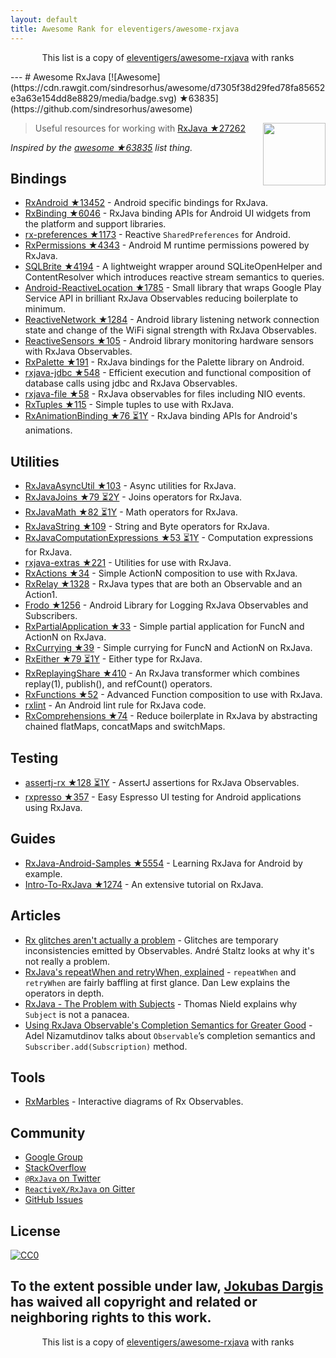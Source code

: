 ```yaml
---
layout: default
title: Awesome Rank for eleventigers/awesome-rxjava
---
```


<p align="center">
	This list is a copy of <a href="https://github.com/eleventigers/awesome-rxjava">eleventigers/awesome-rxjava</a> with ranks
</p>
---
# Awesome RxJava [![Awesome](https://cdn.rawgit.com/sindresorhus/awesome/d7305f38d29fed78fa85652e3a63e154dd8e8829/media/badge.svg) ★63835](https://github.com/sindresorhus/awesome)

[<img src="http://reactivex.io/assets/Rx_Logo_S.png" align="right" width="100">](http://reactivex.io/)

> Useful resources for working with [RxJava ★27262](https://github.com/ReactiveX/RxJava)

*Inspired by the [awesome ★63835](https://github.com/sindresorhus/awesome) list thing.*

## Bindings

* [RxAndroid ★13452](https://github.com/ReactiveX/RxAndroid) - Android specific bindings for RxJava.
* [RxBinding ★6046](https://github.com/JakeWharton/RxBinding) - RxJava binding APIs for Android UI widgets from the platform and support libraries.
* [rx-preferences ★1173](https://github.com/f2prateek/rx-preferences) - Reactive `SharedPreferences` for Android.
* [RxPermissions ★4343](https://github.com/tbruyelle/RxPermissions) - Android M runtime permissions powered by RxJava.
* [SQLBrite ★4194](https://github.com/square/sqlbrite) - A lightweight wrapper around SQLiteOpenHelper and ContentResolver which introduces reactive stream semantics to queries.
* [Android-ReactiveLocation ★1785](https://github.com/mcharmas/Android-ReactiveLocation) - Small library that wraps Google Play Service API in brilliant RxJava Observables reducing boilerplate to minimum.
* [ReactiveNetwork ★1284](https://github.com/pwittchen/ReactiveNetwork) - Android library listening network connection state and change of the WiFi signal strength with RxJava Observables.
* [ReactiveSensors ★105](https://github.com/pwittchen/ReactiveSensors) - Android library monitoring hardware sensors with RxJava Observables.
* [RxPalette ★191](https://github.com/hzsweers/RxPalette) - RxJava bindings for the Palette library on Android.
* [rxjava-jdbc ★548](https://github.com/davidmoten/rxjava-jdbc) - Efficient execution and functional composition of database calls using jdbc and RxJava Observables.
* [rxjava-file ★58](https://github.com/davidmoten/rxjava-file) - RxJava observables for files including NIO events.
* [RxTuples ★115](https://github.com/pakoito/RxTuples) - Simple tuples to use with RxJava.
* [RxAnimationBinding ★76 ⏳1Y](https://github.com/blipinsk/RxAnimationBinding) - RxJava binding APIs for Android's animations.

## Utilities
* [RxJavaAsyncUtil ★103](https://github.com/ReactiveX/RxJavaAsyncUtil) - Async utilities for RxJava.
* [RxJavaJoins ★79 ⏳2Y](https://github.com/ReactiveX/RxJavaJoins) - Joins operators for RxJava.
* [RxJavaMath ★82 ⏳1Y](https://github.com/ReactiveX/RxJavaMath) - Math operators for RxJava.
* [RxJavaString ★109](https://github.com/ReactiveX/RxJavaString) - 
String and Byte operators for RxJava.
* [RxJavaComputationExpressions ★53 ⏳1Y](https://github.com/ReactiveX/RxJavaComputationExpressions) - Computation expressions for RxJava.
* [rxjava-extras ★221](https://github.com/davidmoten/rxjava-extras) - Utilities for use with RxJava.
* [RxActions ★34](https://github.com/pakoito/RxActions) - Simple ActionN composition to use with RxJava.
* [RxRelay ★1328](https://github.com/JakeWharton/RxRelay) - RxJava types that are both an Observable and an Action1.
* [Frodo ★1256](https://github.com/android10/frodo) - Android Library for Logging RxJava Observables and Subscribers.
* [RxPartialApplication ★33](https://github.com/pakoito/RxPartialApplication) - Simple partial application for FuncN and ActionN on RxJava.
* [RxCurrying ★39](https://github.com/pakoito/RxCurrying) - Simple currying for FuncN and ActionN on RxJava.
* [RxEither ★79 ⏳1Y](https://github.com/eleventigers/rxeither) - Either type for RxJava.
* [RxReplayingShare ★410](https://github.com/JakeWharton/RxReplayingShare) - An RxJava transformer which combines replay(1), publish(), and refCount() operators.
* [RxFunctions ★52](https://github.com/pakoito/RxFunctions) - Advanced Function composition to use with RxJava.
* [rxlint](https://bitbucket.org/littlerobots/rxlint) - An Android lint rule for RxJava code.
* [RxComprehensions ★74](https://github.com/pakoito/RxComprehensions) - Reduce boilerplate in RxJava by abstracting chained flatMaps, concatMaps and switchMaps.

## Testing
* [assertj-rx ★128 ⏳1Y](https://github.com/ribot/assertj-rx) - AssertJ assertions for RxJava Observables.
* [rxpresso ★357](https://github.com/novoda/rxpresso) - Easy Espresso UI testing for Android applications using RxJava.

## Guides

* [RxJava-Android-Samples ★5554](https://github.com/kaushikgopal/RxJava-Android-Samples) - Learning RxJava for Android by example.
* [Intro-To-RxJava ★1274](https://github.com/Froussios/Intro-To-RxJava) - An extensive tutorial on RxJava.

## Articles

* [Rx glitches aren't actually a problem](http://staltz.com/rx-glitches-arent-actually-a-problem.html) - Glitches are temporary inconsistencies emitted by Observables. André Staltz looks at why it's not really a problem.
* [RxJava's repeatWhen and retryWhen, explained](http://blog.danlew.net/2016/01/25/rxjavas-repeatwhen-and-retrywhen-explained/) - `repeatWhen` and `retryWhen` are fairly baffling at first glance. Dan Lew explains the operators in depth.
* [RxJava - The Problem with Subjects](http://tomstechnicalblog.blogspot.co.uk/2016/03/rxjava-problem-with-subjects.html) - Thomas Nield explains why `Subject` is not a panacea.
* [Using RxJava Observable's Completion Semantics for Greater Good](https://adelnizamutdinov.github.io/blog/2015/01/23/using-rxjavas-observable-semantics-for-greater-good/) - Adel Nizamutdinov talks about `Observable`’s completion semantics and `Subscriber.add(Subscription)` method.

## Tools

* [RxMarbles](http://rxmarbles.com/) - Interactive diagrams of Rx Observables.

## Community

* [Google Group](http://groups.google.com/d/forum/rxjava)
* [StackOverflow](http://stackoverflow.com/search?q=rx-java)
* [`@RxJava` on Twitter](http://twitter.com/RxJava)
* [`ReactiveX/RxJava` on Gitter](https://gitter.im/ReactiveX/RxJava)
* [GitHub Issues](https://github.com/ReactiveX/RxJava/issues)

## License

[![CC0](https://i.creativecommons.org/p/zero/1.0/88x31.png)](https://creativecommons.org/publicdomain/zero/1.0/)

To the extent possible under law, [Jokubas Dargis](http://jokubasdargis.net/) has waived all copyright and related or neighboring rights to this work.
---
<p align="center">
	This list is a copy of <a href="https://github.com/eleventigers/awesome-rxjava">eleventigers/awesome-rxjava</a> with ranks
</p>
